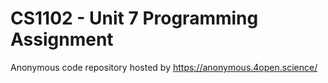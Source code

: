 # CS1102 - Unit 7 Programming Assignment

Anonymous code repository hosted by https://anonymous.4open.science/
